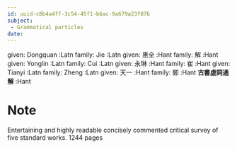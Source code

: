 ```yaml
---
id: uuid-c8b4a4ff-3c54-45f1-b6ac-9a679a23f87b
subject: 
 - Grammatical particles
date: 
---
```


given: Dongquan :Latn
family: Jie  :Latn
given: 惠全 :Hant
family: 解 :Hant
given: Yonglin :Latn
family: Cui :Latn
given: 永琳 :Hant
family: 崔 :Hant
given: Tianyi :Latn
family: Zheng :Latn
given: 天一 :Hant
family: 鄭 :Hant
**古書虛詞通解** :Hant
# Note
Entertaining and highly readable concisely commented critical survey of five standard works. 1244 pages